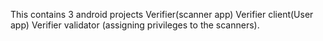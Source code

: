 This contains 3 android projects
Verifier(scanner app) 
Verifier client(User app) 
Verifier validator (assigning privileges to the scanners).
